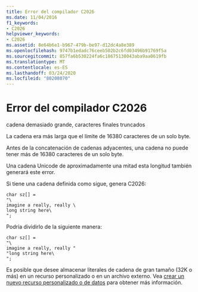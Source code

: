 ```yaml
---
title: Error del compilador C2026
ms.date: 11/04/2016
f1_keywords:
- C2026
helpviewer_keywords:
- C2026
ms.assetid: 8e64b6e1-b967-479b-be97-d12dc4a8e389
ms.openlocfilehash: 9747b1edadc76ceeb502b2c6fd03496b91769f5a
ms.sourcegitcommit: 857fa6b530224fa6c18675138043aba9aa0619fb
ms.translationtype: MT
ms.contentlocale: es-ES
ms.lasthandoff: 03/24/2020
ms.locfileid: "80208070"
---
```

# <a name="compiler-error-c2026"></a>Error del compilador C2026

cadena demasiado grande, caracteres finales truncados

La cadena era más larga que el límite de 16380 caracteres de un solo byte.

Antes de la concatenación de cadenas adyacentes, una cadena no puede tener más de 16380 caracteres de un solo byte.

Una cadena Unicode de aproximadamente una mitad esta longitud también generará este error.

Si tiene una cadena definida como sigue, genera C2026:

```
char sz[] =
"\
imagine a really, really \
long string here\
";
```

Podría dividirlo de la siguiente manera:

```
char sz[] =
"\
imagine a really, really "
"long string here\
";
```

Es posible que desee almacenar literales de cadena de gran tamaño (32K o más) en un recurso personalizado o en un archivo externo. Vea [crear un nuevo recurso personalizado o de datos](../../windows/creating-a-new-custom-or-data-resource.md) para obtener más información.

